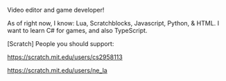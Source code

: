 Video editor and game developer!

As of right now, I know: Lua, Scratchblocks, Javascript, Python, & HTML.
I want to learn C# for games, and also TypeScript.


[Scratch] People you should support:

https://scratch.mit.edu/users/cs2958113

https://scratch.mit.edu/users/ne_la
